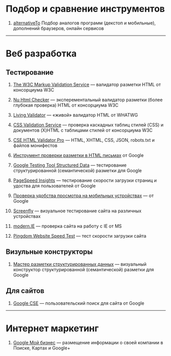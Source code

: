 # Подбор и сравнение инструментов

1. [alternativeTo](http://alternativeto.net/ "Сервис alternativeTo")  Подбор аналогов программ (декстоп и мобильные), дополнений браузеров, онлайн сервисов

***

# Веб разработка

## Тестирование

1. [The W3C Markup Validation Service](http://validator.w3.org/) — валидатор разметки HTML от консорциума W3C

2. [Nu Html Checker](http://validator.w3.org/nu/) — эксперементальный валидатор разметки (более глубокая проверка) HTML от консорциума W3C

2. [Living Validator](https://validator.nu/) — «живой» валидатор HTML от WHATWG

3. [CSS Validation Service](http://jigsaw.w3.org/css-validator/) — проверка каскадных таблиц стилей (CSS) и документов (X)HTML с таблицами стилей от консорциума W3C

4. [CSE HTML Validator Pro](http://www.onlinewebcheck.com/check.php) — HTML, XHTML, CSS, JSON, robots.txt и файлов монифестов

5. [Инструмент проверки разметки в HTML письмах](https://www.google.com/webmasters/markup-tester/?hl=ru) от Google

10. [Google Testing Tool Structured Data](http://alternativeto.net/) — тестирование структурированной (семантической) разметки для Google

20. [PageSpeed Insights](https://developers.google.com/speed/pagespeed/insights/?hl=ru) — тестирование скорости загрузки страниц и удоства для пользователей от Google

21. [Проверка удобства просмотра на мобильных устройствах](https://www.google.com/webmasters/tools/mobile-friendly/) — от Google

22. [Screenfly](http://quirktools.com/screenfly/) — визуальное тестирование сайта на различных устройствах

40. [modern.IE](https://www.modern.ie/ru-ru/compat-scan) — проверка сайта на работу с IE от MS

41. [Pingdom Website Speed Test](http://tools.pingdom.com/fpt/) — тест скорости загрузки сайта


## Визульные конструкторы

1. [Мастер разметки структурированных данных](https://www.google.com/webmasters/markup-helper/?hl=ru) — визуальный конструктор структурированной (семантической) разметки для Google

## Для сайтов

1. [Google CSE](https://www.google.com/webmasters/markup-helper/?hl=ru) — пользовательский поиск для сайта от Google

***

# Интернет маркетинг

1. [Google Мой бизнес](https://www.google.com/business/) — размещение информации о своей компании в Поиске, Картах и Google+




